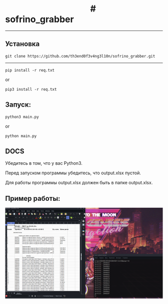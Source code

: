 <h1>     &#8195;&#8195; &#8195;&#8195;&#8195;&#8195;&#8195; &#8195;&#8195; #           sofrino_grabber</h1>

----


<h2> Установка </h2>

    git clone https://github.com/th3end0f3v4ng3l10n/sofrino_grabber.git
----
    pip install -r req.txt
or 

    pip3 install -r req.txt

<h2>Запуск: </h2>
    
    python3 main.py
or
    
    python main.py

<h2>DOCS</h2>
Убедитесь в том, что у вас Python3.

Перед запуском программы убедитесь, что output.xlsx пустой.

Для работы программы output.xlsx должен быть в папке output.xlsx.

<h2> Пример работы: </h2>

![Image alt](https://github.com/th3end0f3v4ng3l10n/sofrino_grabber/blob/main/example.png)
